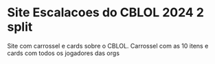 ﻿# Site Escalacoes do CBLOL 2024 2 split
Site com carrossel e cards sobre o CBLOL. Carrossel com as 10 itens e cards com todos os jogadores das orgs 
